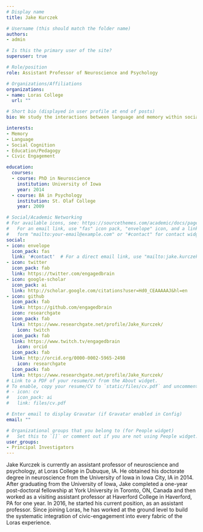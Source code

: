 ```yaml
---
# Display name
title: Jake Kurczek

# Username (this should match the folder name)
authors:
- admin

# Is this the primary user of the site?
superuser: true

# Role/position
role: Assistant Professor of Neuroscience and Psychology

# Organizations/Affiliations
organizations:
- name: Loras College
  url: ""

# Short bio (displayed in user profile at end of posts)
bio: We study the interactions between language and memory within social contexts. Our goals are to understand how these cognitive processes interact with one another in order to develop interventions in language to help support and improve memory and social-interaction..

interests:
- Memory
- Language
- Social Cognition
- Education/Pedagogy
- Civic Engagement

education:
  courses:
  - course: PhD in Neuroscience
    institution: University of Iowa
    year: 2014
  - course: BA in Psychology
    institution: St. Olaf College
    year: 2009

# Social/Academic Networking
# For available icons, see: https://sourcethemes.com/academic/docs/page-builder/#icons
#   For an email link, use "fas" icon pack, "envelope" icon, and a link in the
#   form "mailto:your-email@example.com" or "#contact" for contact widget.
social:
- icon: envelope
  icon_pack: fas
  link: '#contact'  # For a direct email link, use "mailto:jake.kurczek@loras.edu".
- icon: twitter
  icon_pack: fab
  link: https://twitter.com/engagedbrain
- icon: google-scholar
  icon_pack: ai
  link: http://scholar.google.com/citations?user=Hd0_CEAAAAAJ&hl=en
- icon: github
  icon_pack: fab
  link: https://github.com/engagedbrain
  icon: researchgate
  icon_pack: fab
  link: https://www.researchgate.net/profile/Jake_Kurczek/
    icon: twitch
  icon_pack: fab
  link: https://www.twitch.tv/engagedbrain
    icon: orcid
  icon_pack: fab
  link: http://orcid.org/0000-0002-5965-2498
    icon: researchgate
  icon_pack: fab
  link: https://www.researchgate.net/profile/Jake_Kurczek/
# Link to a PDF of your resume/CV from the About widget.
# To enable, copy your resume/CV to `static/files/cv.pdf` and uncomment the lines below.
# - icon: cv
#   icon_pack: ai
#   link: files/cv.pdf

# Enter email to display Gravatar (if Gravatar enabled in Config)
email: ""

# Organizational groups that you belong to (for People widget)
#   Set this to `[]` or comment out if you are not using People widget.
user_groups:
- Principal Investigators
---
```


Jake Kurczek is currently an assistant professor of neuroscience and psychology, at Loras College in Dubuque, IA. He obtained his doctorate degree in neuroscience from the University of Iowa in Iowa City, IA in 2014. After graduating from the University of Iowa, Jake completed a one-year post-doctoral fellowship at York University in Toronto, ON, Canada and then worked as a visiting assistant professor at Haverford College in Haverford, PA for one year. In 2016, he started his current position, as an assistant professor. Since joining Loras, he has worked at the ground level to build the systematic integration of civic-engagement into every fabric of the Loras experience.
